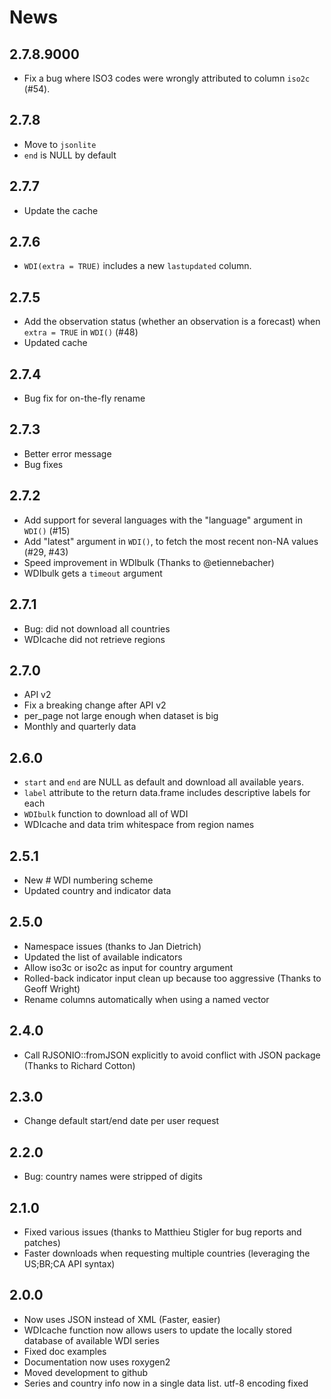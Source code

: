 # News

## 2.7.8.9000

* Fix a bug where ISO3 codes were wrongly attributed to column `iso2c` (#54).

## 2.7.8

* Move to `jsonlite`
* `end` is NULL by default

## 2.7.7

* Update the cache

## 2.7.6

* `WDI(extra = TRUE)` includes a new `lastupdated` column.

## 2.7.5

* Add the observation status (whether an observation is a forecast) when `extra = TRUE` in `WDI()` (#48)
* Updated cache

## 2.7.4

* Bug fix for on-the-fly rename

## 2.7.3

* Better error message
* Bug fixes

## 2.7.2

* Add support for several languages with the "language" argument in `WDI()` (#15)
* Add "latest" argument in `WDI()`, to fetch the most recent non-NA values (#29, #43)
* Speed improvement in WDIbulk (Thanks to @etiennebacher)
* WDIbulk gets a `timeout` argument

## 2.7.1

* Bug: did not download all countries
* WDIcache did not retrieve regions

## 2.7.0 

* API v2
* Fix a breaking change after API v2
* per_page not large enough when dataset is big
* Monthly and quarterly data

## 2.6.0

* `start` and `end` are NULL as default and download all available years.
* `label` attribute to the return data.frame includes descriptive labels for each
* `WDIbulk` function to download all of WDI
* WDIcache and data trim whitespace from region names

## 2.5.1

* New # WDI numbering scheme
* Updated country and indicator data

## 2.5.0

* Namespace issues (thanks to Jan Dietrich)
* Updated the list of available indicators
* Allow iso3c or iso2c as input for country argument
* Rolled-back indicator input clean up because too aggressive (Thanks to Geoff Wright)
* Rename columns automatically when using a named vector

## 2.4.0

* Call RJSONIO::fromJSON explicitly to avoid conflict with JSON package (Thanks to Richard Cotton)

## 2.3.0

* Change default start/end date per user request

## 2.2.0

* Bug: country names were stripped of digits

## 2.1.0

* Fixed various issues (thanks to Matthieu Stigler for bug reports and patches)
* Faster downloads when requesting multiple countries (leveraging the US;BR;CA API syntax)

## 2.0.0

* Now uses JSON instead of XML (Faster, easier)
* WDIcache function now allows users to update the locally stored database of available WDI series
* Fixed doc examples  
* Documentation now uses roxygen2
* Moved development to github 
* Series and country info now in a single data list. utf-8 encoding fixed    
 

